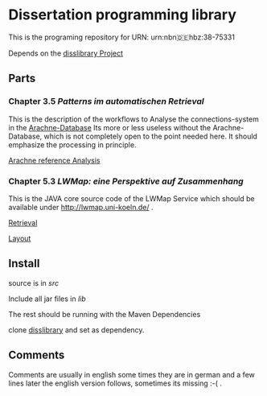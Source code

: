 # Dissertation programming library
This is the programing repository for URN:	urn:nbn:de:hbz:38-75331

Depends on the [disslibrary Project](https://github.com/krempelra/disslibrary)


## Parts

### Chapter 3.5 _Patterns im automatischen Retrieval_

This is the description of the workflows to Analyse the connections-system in the [Arachne-Database](http://arachne.uni-koeln.de/)
Its more or less useless without the Arachne-Database, which is not completely open to the point needed here. It should emphasize the processing in principle.

[Arachne reference Analysis](src/main/java/de/rkrempel/diss/arachneanalysis/AllTwoModeAnalysisWriterv2.java)

### Chapter 5.3 _LWMap: eine Perspektive auf Zusammenhang_

This is the JAVA core source code of the LWMap Service which should be available under http://lwmap.uni-koeln.de/ .

[Retrieval](src/main/java/de/rkrempel/diss/harvesting/harvesterexecs/ImportableHarvesterV7.java)

[Layout](src/main/java/de/rkrempel/diss/layout/dbpediadata/DBPediacontextLayoutScriptWebView3.java)

## Install

source is in _src_

Include all jar files in _lib_

The rest should be running with the Maven Dependencies

clone [disslibrary](https://github.com/krempelra/disslibrary) and set as dependency.

## Comments

Comments are usually in english some times they are in german and a few lines later the english version follows, sometimes its missing :-( .
